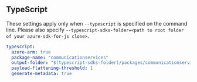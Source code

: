 ## TypeScript

These settings apply only when `--typescript` is specified on the command line.
Please also specify `--typescript-sdks-folder=<path to root folder of your azure-sdk-for-js clone>`.

```yaml $(typescript)
typescript:
  azure-arm: true
  package-name: "communicationservices"
  output-folder: "$(typescript-sdks-folder)/packages/communicationservices"
  payload-flattening-threshold: 1
  generate-metadata: true
```